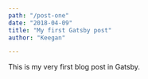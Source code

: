 ```yaml
---
path: "/post-one"
date: "2018-04-09"
title: "My first Gatsby post"
author: "Keegan"

---
```


This is my very first blog post in Gatsby.